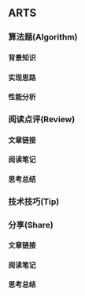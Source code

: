 ## ARTS

### 算法题(Algorithm)

#### 背景知识

#### 实现思路

#### 性能分析

### 阅读点评(Review)

#### 文章链接

#### 阅读笔记

#### 思考总结

### 技术技巧(Tip)

### 分享(Share)

#### 文章链接

#### 阅读笔记

#### 思考总结


